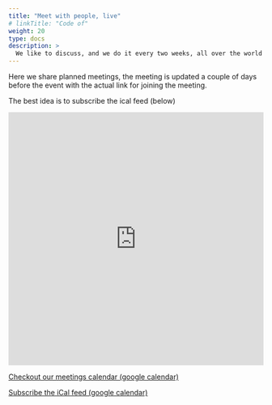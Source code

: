 ```yaml
---
title: "Meet with people, live"
# linkTitle: "Code of"
weight: 20
type: docs
description: >
  We like to discuss, and we do it every two weeks, all over the world
---
```


Here we share planned meetings, the meeting is updated a couple of days before the event with the actual link for joining the meeting.

The best idea is to subscribe the ical feed (below)

<iframe src="https://calendar.google.com/calendar/embed?height=600&amp;wkst=2&amp;bgcolor=%23ffffff&amp;src=Y19sb2o0NjIwbWZlZTJjdjlhYmxjOTEwNmhtNEBncm91cC5jYWxlbmRhci5nb29nbGUuY29t&amp;color=%234285F4&amp;mode=WEEK" width="100%" height="500" frameborder="0" scrolling="no"></iframe>


[Checkout our meetings calendar (google calendar)](https://calendar.google.com/calendar/u/0/embed?src=c_loj4620mfee2cv9ablc9106hm4@group.calendar.google.com)

[Subscribe the iCal feed (google calendar)](https://calendar.google.com/calendar/ical/c_loj4620mfee2cv9ablc9106hm4%40group.calendar.google.com/public/basic.ics)

